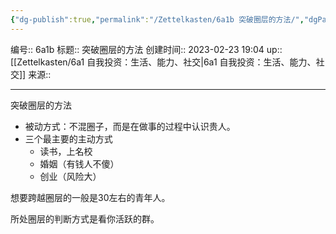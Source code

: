 ```yaml
---
{"dg-publish":true,"permalink":"/Zettelkasten/6a1b 突破圈层的方法/","dgPassFrontmatter":true}
---
```


编号:: 6a1b
标题:: 突破圈层的方法
创建时间:: 2023-02-23 19:04
up:: [[Zettelkasten/6a1 自我投资：生活、能力、社交\|6a1 自我投资：生活、能力、社交]]
来源:: 

---
突破圈层的方法
- 被动方式：不混圈子，而是在做事的过程中认识贵人。
- 三个最主要的主动方式
	- 读书，上名校
	- 婚姻（有钱人不傻）
	- 创业（风险大）

想要跨越圈层的一般是30左右的青年人。

所处圈层的判断方式是看你活跃的群。

